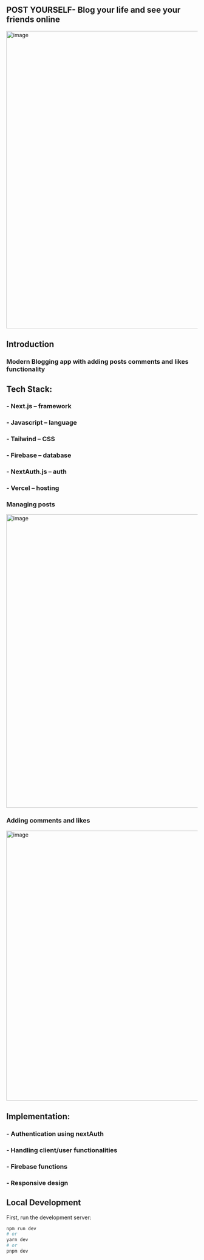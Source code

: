 ## POST YOURSELF- Blog your life and see your friends online
<img width="781" alt="image" src="https://github.com/Simone-shalom/Post-Yourself/assets/117103936/4ec1fb5a-6bb0-4f44-9e8b-4432d05a72cc">



## Introduction
### Modern Blogging app with adding posts comments and likes functionality

## Tech Stack: 
### - Next.js – framework
### - Javascript – language
### - Tailwind – CSS
### - Firebase – database
### - NextAuth.js – auth
### - Vercel – hosting


### Managing posts
<img width="771" alt="image" src="https://github.com/Simone-shalom/Post-Yourself/assets/117103936/ca0993f8-6bbb-4b4e-8fd4-05912cbd0196">


### Adding comments and likes
<img width="709" alt="image" src="https://github.com/Simone-shalom/Post-Yourself/assets/117103936/4b490350-3468-4747-9718-b231364b0ea8">



## Implementation:
### - Authentication using nextAuth
### - Handling client/user functionalities
### - Firebase functions
### - Responsive design 



## Local Development

First, run the development server:

```bash
npm run dev
# or
yarn dev
# or
pnpm dev
```

